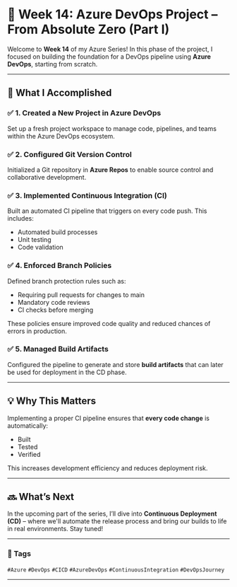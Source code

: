# 🚀 Week 14: Azure DevOps Project – From Absolute Zero (Part I)

Welcome to **Week 14** of my Azure Series! In this phase of the project, I focused on building the foundation for a DevOps pipeline using **Azure DevOps**, starting from scratch.

---

## 🔧 What I Accomplished

### ✅ 1. Created a New Project in Azure DevOps

Set up a fresh project workspace to manage code, pipelines, and teams within the Azure DevOps ecosystem.

### ✅ 2. Configured Git Version Control

Initialized a Git repository in **Azure Repos** to enable source control and collaborative development.

### ✅ 3. Implemented Continuous Integration (CI)

Built an automated CI pipeline that triggers on every code push. This includes:

* Automated build processes
* Unit testing
* Code validation

### ✅ 4. Enforced Branch Policies

Defined branch protection rules such as:

* Requiring pull requests for changes to main
* Mandatory code reviews
* CI checks before merging

These policies ensure improved code quality and reduced chances of errors in production.

### ✅ 5. Managed Build Artifacts

Configured the pipeline to generate and store **build artifacts** that can later be used for deployment in the CD phase.

---

## 💡 Why This Matters

Implementing a proper CI pipeline ensures that **every code change** is automatically:

* Built
* Tested
* Verified

This increases development efficiency and reduces deployment risk.

---

## 🔜 What’s Next

In the upcoming part of the series, I’ll dive into **Continuous Deployment (CD)** – where we'll automate the release process and bring our builds to life in real environments. Stay tuned!

---

### 📌 Tags

`#Azure` `#DevOps` `#CICD` `#AzureDevOps` `#ContinuousIntegration` `#DevOpsJourney`

---
